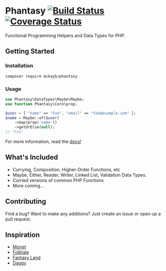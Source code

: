 # Phantasy [![Build Status](https://travis-ci.org/mckayb/phantasy.svg?branch=master)](https://travis-ci.org/mckayb/phantasy) [![Coverage Status](https://coveralls.io/repos/github/mckayb/phantasy/badge.svg?branch=master)](https://coveralls.io/github/mckayb/phantasy)
Functional Programming Helpers and Data Types for PHP.

## Getting Started

### Installation
`composer require mckayb/phantasy`

### Usage
```php
use Phantasy\DataTypes\Maybe\Maybe;
use function Phantasy\Core\prop;

$user = [ "name" => "Foo", "email" => "foo@example.com" ];
$name = Maybe::of($user)
	->map(prop('name'))
	->getOrElse(null);
// "Foo"
```
For more information, read the [docs!](https://github.com/mckayb/phantasy/tree/master/docs)

## What's Included
  * Currying, Composition, Higher-Order Functions, etc
  * Maybe, Either, Reader, Writer, Linked List, Validation Data Types.
  * Curried versions of common PHP Functions
  * More coming...

## Contributing
Find a bug? Want to make any additions?
Just create an issue or open up a pull request.

## Inspiration
  * [Monet](https://github.com/cwmyers/monet.js)
  * [Folktale](https://github.com/origamitower/folktale)
  * [Fantasy Land](https://github.com/fantasyland/fantasy-land)
  * [Daggy](https://github.com/fantasyland/daggy)
